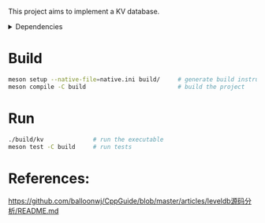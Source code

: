 This project aims to implement a KV database.

<details>
<summary>Dependencies</summary>

* meson
* ninja
* fmtlib  @ https://github.com/fmtlib/fmt
* tl::expected @ https://github.com/TartanLlama/expected
* gtest

These are all external dependencies. Please install them on your platform by
yourself.
</details>

# Build
```bash
meson setup --native-file=native.ini build/     # generate build instructions
meson compile -C build                          # build the project
```

# Run
```bash
./build/kv              # run the executable
meson test -C build     # run tests
```


# References:
https://github.com/balloonwj/CppGuide/blob/master/articles/leveldb源码分析/README.md
